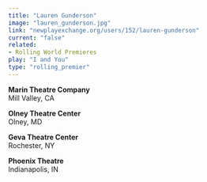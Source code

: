 ```yaml
---
title: "Lauren Gunderson"
image: "lauren_gunderson.jpg"
link: "newplayexchange.org/users/152/lauren-gunderson"
current: "false"
related:
- Rolling World Premieres
play: "I and You"
type: "rolling_premier"
---
```


**Marin Theatre Company**\
Mill Valley, CA

**Olney Theatre Center**\
Olney, MD

**Geva Theatre Center**\
Rochester, NY

**Phoenix Theatre**\
Indianapolis, IN
